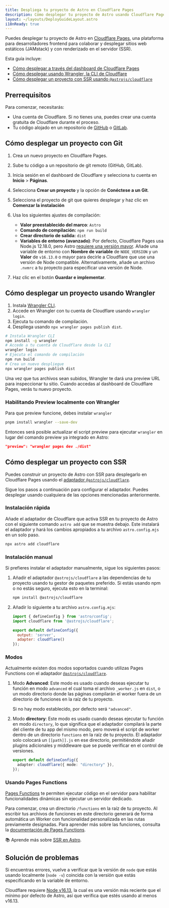 ```yaml
---
title: Despliega tu proyecto de Astro en Cloudflare Pages
description: Cómo desplegar tu proyecto de Astro usando Cloudflare Pages.
layout: ~/layouts/DeployGuideLayout.astro
i18nReady: true
---
```


Puedes desplegar tu proyecto de Astro en [Cloudflare Pages](https://pages.cloudflare.com/), una plataforma para desarrolladores frontend para colaborar y desplegar sitios web estáticos (JAMstack) y con renderizado en el servidor (SSR).

Esta guía incluye:

- [Cómo desplegar a través del dashboard de Cloudflare Pages](#cómo-desplegar-un-proyecto-con-git)
- [Cómo desplegar usando Wrangler, la CLI de Cloudflare](#cómo-desplegar-un-proyecto-usando-wrangler)
- [Cómo desplegar un proyecto con SSR usando `@astrojs/cloudflare`](#cómo-desplegar-un-proyecto-con-ssr)

## Prerrequisitos

Para comenzar, necesitarás:

- Una cuenta de Cloudflare. Si no tienes una, puedes crear una cuenta gratuita de Cloudflare durante el proceso.
- Tu código alojado en un repositorio de [GitHub](https://github.com/) o [GitLab](https://about.gitlab.com/).

## Cómo desplegar un proyecto con Git

1. Crea un nuevo proyecto en Cloudflare Pages.
2. Sube tu código a un repositorio de git remoto (GitHub, GitLab).
3. Inicia sesión en el dashboard de Cloudflare y selecciona tu cuenta en **Inicio** > **Páginas**.
4. Selecciona **Crear un proyecto** y la opción de **Conéctese a un Git**.
5. Selecciona el proyecto de git que quieres desplegar y haz clic en **Comenzar la instalación**
6. Usa los siguientes ajustes de compilación:

    - **Valor preestablecido del marco**: `Astro`
    - **Comando de compilación:** `npm run build`
    - **Crear directorio de salida:** `dist`
    - **Variables de entorno (avanzado)**: Por defecto, Cloudflare Pages usa Node.js 12.18.0, pero Astro [requiere una versión mayor](/es/install/auto/#prerrequisitos). Añade una variable de entorno con **Nombre de variable** de `NODE_VERSION` y un **Valor** de `v16.13.0` o mayor para decirle a Cloudflare que use una versión de Node compatible. Alternativamente, añade un archivo `.nvmrc` a tu proyecto para especificar una versión de Node.

7. Haz clic en el botón **Guardar e implementar**.

## Cómo desplegar un proyecto usando Wrangler

1. Instala [Wrangler CLI](https://developers.cloudflare.com/workers/wrangler/get-started/).
2. Accede en Wrangler con tu cuenta de Cloudflare usando `wrangler login`.
3. Ejecuta tu comando de compilación.
4. Despliega usando `npx wrangler pages publish dist`.

```bash
# Instala Wrangler CLI
npm install -g wrangler
# Accede a tu cuenta de Cloudflare desde la CLI
wrangler login
# Ejecuta el comando de compilación
npm run build
# Crea un nuevo despliegue
npx wrangler pages publish dist
```

Una vez que tus archivos sean subidos, Wrangler te dará una preview URL para inspeccionar tu sitio. Cuando accedas al dashboard de Cloudflare Pages, verás tu nuevo proyecto.

### Habilitando Preview localmente con Wrangler

Para que preview funcione, debes instalar `wrangler`

```bash
pnpm install wrangler --save-dev
```

Entonces será posible actualizar el script preview para ejecutar `wrangler` en lugar del comando preview ya integrado en Astro:

```json title="package.json"
"preview": "wrangler pages dev ./dist"
```

## Cómo desplegar un proyecto con SSR

Puedes construir un proyecto de Astro con SSR para desplegarlo en Cloudflare Pages usando el [adaptador `@astrojs/cloudflare`](/es/guides/integrations-guide/cloudflare/).

Sigue los pasos a continuación para configurar el adaptador. Puedes desplegar usando cualquiera de las opciones mencionadas anteriormente.

### Instalación rápida

Añade el adaptador de Cloudflare que activa SSR en tu proyecto de Astro con el siguiente comando `astro add` que se muestra debajo. Este instalará el adaptador y hará los cambios apropiados a tu archivo `astro.config.mjs` en un solo paso.

```bash
npx astro add cloudflare
```
### Instalación manual

Si prefieres instalar el adaptador manualmente, sigue los siguientes pasos:


1. Añadir el adaptador `@astrojs/cloudflare` a las dependencias de tu proyecto usando tu gestor de paquetes preferido. Si estás usando npm o no estás seguro, ejecuta esto en la terminal:


    ```bash
    npm install @astrojs/cloudflare
    ```

2. Añadir lo siguiente a tu archivo `astro.config.mjs`:

    ```js title="astro.config.mjs" ins={2, 5-6}
    import { defineConfig } from 'astro/config';
    import cloudflare from '@astrojs/cloudflare';

    export default defineConfig({
      output: 'server',
      adapter: cloudflare()
    });
    ```

### Modos

Actualmente existen dos modos soportados cuando utilizas Pages Functions con el adaptador [`@astrojs/cloudflare`](https://github.com/withastro/astro/tree/main/packages/integrations/cloudflare#readme).

1. Modo **Advanced**: Este modo es usado cuando deseas ejecutar tu función en modo `advanced` el cual toma el archivo `_worker.js` en `dist`, o un modo directorio donde las páginas compilarán el worker fuera de un directorio de funciones en la raíz de tu proyecto.

    Si no hay modo establecido, por defecto será `"advanced"`.

2. Modo **directory**: Este modo es usado cuando deseas ejecutar tu función en modo `directory`, lo que significa que el adaptador compilará la parte del cliente de tu app del mismo modo, pero moverá el script de worker dentro de un directorio `functions` en la raíz de tu proyecto. El adaptador solo colocará un `[[path]].js` en ese directorio, permitiéndote añadir plugins adicionales y middleware que se puede verificar en el control de versiones.

    ```ts title="astro.config.mjs" "directory"
    export default defineConfig({
      adapter: cloudflare({ mode: "directory" }),
    });
    ```
### Usando Pages Functions

[Pages Functions](https://developers.cloudflare.com/pages/platform/functions/) te permiten ejecutar código en el servidor para habilitar funcionalidades dinámicas sin ejecutar un servidor dedicado.

Para comenzar, crea un directorio `/functions` en la raíz de tu proyecto. Al escribir tus archivos de funciones en este directorio generará de forma automática un Worker con funcionalidad personalizada en las rutas previamente designadas. Para aprender más sobre las funciones, consulta la [documentación de Pages Functions](https://developers.cloudflare.com/pages/platform/functions/).

📚 Aprende más sobre [SSR en Astro](/es/guides/server-side-rendering/).

## Solución de problemas

Si encuentras errores, vuelve a verificar que la versión de `node` que estás usando localmente (`node -v`) coincida con la versión que estás especificando en la variable de entorno.

Cloudflare requiere [Node v16.13](https://miniflare.dev/get-started/cli#installation), la cual es una versión más reciente que el mínimo por defecto de Astro, así que verifica que estés usando al menos v16.13.
